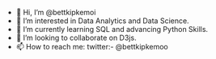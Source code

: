 - 👋 Hi, I’m @bettkipkemoi
- 👀 I’m interested in Data Analytics and Data Science.
- 🌱 I’m currently learning SQL and advancing Python Skills.
- 💞️ I’m looking to collaborate on D3js.
- 📫 How to reach me: twitter:- @bettkipkemoo

<!---
bettkipkemoi/bettkipkemoi is a ✨ special ✨ repository because its `README.md` (this file) appears on your GitHub profile.
You can click the Preview link to take a look at your changes.
--->
